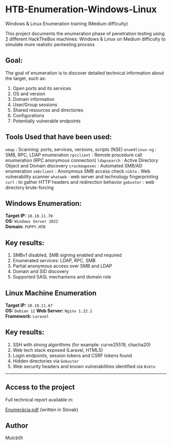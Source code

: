# HTB-Enumeration-Windows-Linux
Windows &amp; Linux Enumeration training (Medium difficulty) 

This project documents the enumeration phase of penetration testing using 2 different HackTheBox machines: Windows & Linux on Medium difficulty to simulate more realistic pentesting process


## Goal:

The goal of enumeration is to discover detailed technical information about the target, such as:

1. Open ports and its services
2. OS and version
3. Domain information
4. User/Group sessions
5. Shared resources and directories
6. Configurations
7. Potentially vulnerable endpoints


## Tools Used that have been used:

`nmap` : Scanning: ports, services, versions, scripts (NSE)
`enum4linux-ng` : SMB, RPC, LDAP enumeration
`rpcclient` : Remote procedure call enumeration (RPC anonymous connection)
`ldapsearch` : Active Directory Object and Domain discovery
`crackmapexec` : Automated SMB/AD enumeration
`smbclient` : Anonymous SMB access check
`nikto` : Web vulnerability scanner
`whatweb` : web server and technology fingerprinting
`curl` : to gather HTTP headers and redirection behavior
`gobuster` : web directory brute-forcing


## Windows Enumeration:

**Target IP:** `10.10.11.70`  
**OS:** `Windows Server 2022`  
**Domain:** `PUPPY.HTB`

## Key results:

1. SMBv1 disabled, SMB signing enabled and required
2. Enumerated services: LDAP, RPC, SMB
3. Partial anonymous access over SMB and LDAP
4. Domain and SID discovery
5. Supported SASL mechanisms and domain role


## Linux Machine Enumeration

**Target IP:** `10.10.11.67`  
**OS:** `Debian 12`
**Web Server:** `Nginx 1.22.1`  
**Framework:** `Laravel`

## Key results:

1. SSH with strong algorithms (for example: curve25519, chacha20)
2. Web tech stack exposed (Laravel, HTML5)
3. Login endpoints, session tokens and CSRF tokens found
4. Hidden directories via `Gobuster`
5. Web security headers and known vulnerabilities identified via `Nikto`

---

## Access to the project

Full technical report available in:

[Enumerácia.pdf](./Enumerácia.pdf) (written in Slovak)


## Author

Mulcb0t 
